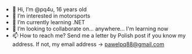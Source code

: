 - 👋 Hi, I’m @pq4u, 16 years old
- 👀 I’m interested in motorsports
- 🌱 I’m currently learning .NET
- 💞️ I’m looking to collaborate on... anywhere... I'm learning now
- 📫 How to reach me? Send me a letter by Polish post if you know my address. If not, my email address -> pawelpq88@gmail.com

<!---
pq4u/pq4u is a ✨ special ✨ repository because its `README.md` (this file) appears on your GitHub profile.
You can click the Preview link to take a look at your changes.
--->
